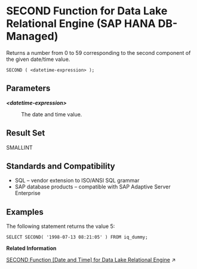 <!-- loioff2ca422e5af48f58bd55ec839860dd4 -->

# SECOND Function for Data Lake Relational Engine \(SAP HANA DB-Managed\)

Returns a number from 0 to 59 corresponding to the second component of the given date/time value.



```
SECOND ( <datetime-expression> );
```



<a name="loioff2ca422e5af48f58bd55ec839860dd4__section_kg4_yz5_vrb"/>

## Parameters


<dl>
<dt><b>

*<datetime-expression\>*

</b></dt>
<dd>

The date and time value.



</dd>
</dl>



<a name="loioff2ca422e5af48f58bd55ec839860dd4__section_slc_zz5_vrb"/>

## Result Set

SMALLINT



<a name="loioff2ca422e5af48f58bd55ec839860dd4__section_d1m_zz5_vrb"/>

## Standards and Compatibility

-   SQL – vendor extension to ISO/ANSI SQL grammar
-   SAP database products – compatible with SAP Adaptive Server Enterprise



<a name="loioff2ca422e5af48f58bd55ec839860dd4__section_gw2_11v_vrb"/>

## Examples

The following statement returns the value 5:

```
SELECT SECOND( '1998-07-13 08:21:05' ) FROM iq_dummy;
```

**Related Information**  


[SECOND Function \[Date and Time\] for Data Lake Relational Engine](https://help.sap.com/viewer/19b3964099384f178ad08f2d348232a9/2024_3_QRC/en-US/a57dc03b84f210158836c9258c67e700.html "Returns a number from 0 to 59 corresponding to the second component of the given date/time value.") :arrow_upper_right:

